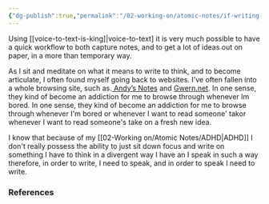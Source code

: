```yaml
---
{"dg-publish":true,"permalink":"/02-working-on/atomic-notes/if-writing-is-thinking-then-what-is-speaking-to-write/","title":"If writing is thinking then what is speaking to write?","tags":["type/atomic-note"],"noteIcon":"","created":"Monday, December 18th 2023, 4:41:34 pm","updated":"2023-12-23T16:54:18.853+01:00"}
---
```


Using [[voice-to-text-is-king]|voice-to-text] it is very much possible to have a quick workflow to both capture notes, and to get a lot of ideas out on paper, in a more than temporary way.

As I sit and meditate on what it means to write to think, and to become articulate, I often found myself going back to websites. I've often fallen into a whole browsing site, such as.[ Andy’s Notes](https://notes.andymatuschak.org)  and [Gwern.net](https://gwern.net/). In one sense, they kind of become an addiction for me to browse through whenever Im bored.
In one sense, they kind of become an addiction for me to browse through whenever I'm bored or whenever I want to read someone' takor whenever I want to read someone's take on a fresh new idea.

I know that because of my [[02-Working on/Atomic Notes/ADHD\|ADHD]] I don't really possess the ability to just sit down focus and write on something I have to think in a divergent way I have an I speak in such a way therefore, in order to write, I need to speak, and in order to speak I need to write.

	
### References 